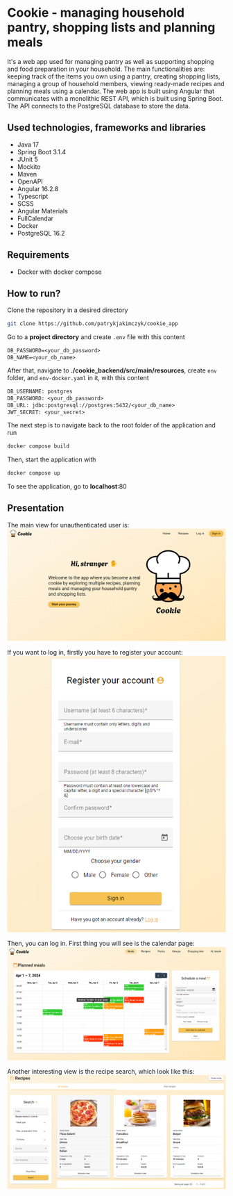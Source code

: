 # Cookie - managing household pantry, shopping lists and planning meals

It's a web app used for managing pantry as well as supporting shopping and food preparation in your household. The main functionalities are: keeping track of the items you own using a pantry, creating shopping lists, managing a group of household members, viewing ready-made recipes and planning meals using a calendar. The web app is built using Angular that communicates with a monolithic REST API, which is built using Spring Boot. The API connects to the PostgreSQL database to store the data.

## Used technologies, frameworks and libraries

- Java 17
- Spring Boot 3.1.4
- JUnit 5
- Mockito
- Maven
- OpenAPI
- Angular 16.2.8
- Typescript
- SCSS
- Angular Materials
- FullCalendar
- Docker
- PostgreSQL 16.2

## Requirements

- Docker with docker compose

## How to run?

Clone the repository in a desired directory

```bash
git clone https://github.com/patrykjakimczyk/cookie_app
```

Go to a **project directory** and create `.env` file with this content

```
DB_PASSWORD=<your_db_password>
DB_NAME=<your_db_name>
```

After that, navigate to **./cookie_backend/src/main/resources**, create `env` folder, and `env-docker.yaml` in it, with this content

```
DB_USERNAME: postgres
DB_PASSWORD: <your_db_password>
DB_URL: jdbc:postgresql://postgres:5432/<your_db_name>
JWT_SECRET: <your_secret>
```

The next step is to navigate back to the root folder of the application and run

```bash
docker compose build
```

Then, start the application with

```bash
docker compose up
```

To see the application, go to **localhost**:80

## Presentation

The main view for unauthenticated user is:
![landing_page](https://github.com/patrykjakimczyk/cookie_app/blob/master/images/landing_page.png?raw=true)

If you want to log in, firstly you have to register your account:
![register](https://github.com/patrykjakimczyk/cookie_app/blob/master/images/registration.png?raw=true)

Then, you can log in. First thing you will see is the calendar page:
![register](https://github.com/patrykjakimczyk/cookie_app/blob/master/images/calendar.png?raw=true)

Another interesting view is the recipe search, which look like this:
![register](https://github.com/patrykjakimczyk/cookie_app/blob/master/images/recipes.png?raw=true)
